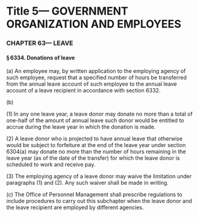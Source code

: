 
# Title 5— GOVERNMENT ORGANIZATION AND EMPLOYEES
### CHAPTER 63— LEAVE
#### § 6334. Donations of leave

(a) An employee may, by written application to the employing agency of such employee, request that a specified number of hours be transferred from the annual leave account of such employee to the annual leave account of a leave recipient in accordance with section 6332.

(b)

(1) In any one leave year, a leave donor may donate no more than a total of one-half of the amount of annual leave such donor would be entitled to accrue during the leave year in which the donation is made.

(2) A leave donor who is projected to have annual leave that otherwise would be subject to forfeiture at the end of the leave year under section 6304(a) may donate no more than the number of hours remaining in the leave year (as of the date of the transfer) for which the leave donor is scheduled to work and receive pay.

(3) The employing agency of a leave donor may waive the limitation under paragraphs (1) and (2). Any such waiver shall be made in writing.

(c) The Office of Personnel Management shall prescribe regulations to include procedures to carry out this subchapter when the leave donor and the leave recipient are employed by different agencies.
